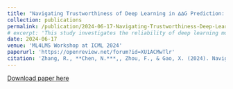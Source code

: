```yaml
---
title: "Navigating Trustworthiness of Deep Learning in ∆∆G Prediction: Addressing Data Bias, Model Evaluation, and Interpretation"
collection: publications
permalink: /publication/2024-06-17-Navigating-Trustworthiness-Deep-Learning-DDG
# excerpt: 'This study investigates the reliability of deep learning models in predicting changes in protein-protein binding affinity (∆∆G) due to mutations, highlighting the impact of data bias and proposing evaluation strategies to enhance model trustworthiness.'
date: 2024-06-17
venue: 'ML4LMS Workshop at ICML 2024'
paperurl: 'https://openreview.net/forum?id=XU1ACMwTlr'
citation: 'Zhang, R., **Chen, N.***,, Zhou, F., & Gao, X. (2024). Navigating Trustworthiness of Deep Learning in ∆∆G Prediction: Addressing Data Bias, Model Evaluation, and Interpretation. ML4LMS Workshop at ICML 2024. https://openreview.net/forum?id=XU1ACMwTlr'
---
```

[Download paper here](https://openreview.net/pdf?id=XU1ACMwTlr)
